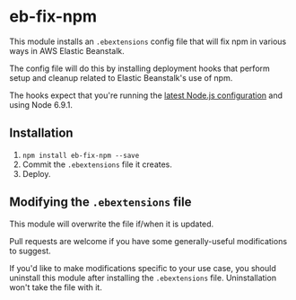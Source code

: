 # eb-fix-npm

This module installs an `.ebextensions` config file that will fix npm in various
ways in AWS Elastic Beanstalk.

The config file will do this by installing deployment hooks that perform setup
and cleanup related to Elastic Beanstalk's use of npm.

The hooks expect that you're running the
[latest Node.js configuration](http://docs.aws.amazon.com/elasticbeanstalk/latest/dg/concepts.platforms.html#concepts.platforms.nodejs)
and using Node 6.9.1.

## Installation

1. `npm install eb-fix-npm --save`
2. Commit the `.ebextensions` file it creates.
3. Deploy.

## Modifying the `.ebextensions` file

This module will overwrite the file if/when it is updated.

Pull requests are welcome if you have some generally-useful modifications to
suggest.

If you'd like to make modifications specific to your use case, you should uninstall
this module after installing the `.ebextensions` file. Uninstallation won't take
the file with it.